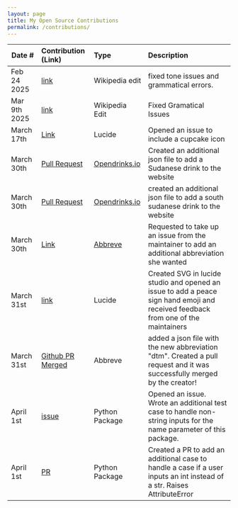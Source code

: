 ```yaml
---
layout: page
title: My Open Source Contributions
permalink: /contributions/
---
```


<!--
Type of the contribution should be "Wikipedia edit", "OpenStreet Map feature", "Documentation", "Course website", "Blog",
"Browser Add-on", etc.

The description should include a brief summary of what you did.

The link should bring us to a public page that shows your contribution. 

Replace the first row with your own contribution. 

-->





| Date #       | Contribution (Link)  | Type  | Description |
|---|:---|:---|:---|
| Feb 24 2025   | [link](https://en.wikipedia.org/wiki/Special:Contributions/Kojanoth)    | Wikipedia edit    |   fixed tone issues and grammatical errors.    |
| Mar 9th 2025   |  [link](https://en.wikipedia.org/wiki/Special:Contributions/Kojanoth)   | Wikipedia Edit    |  Fixed Gramatical Issues    |
|  March 17th  |  [Link](https://github.com/lucide-icons/lucide/issues/2913#issuecomment-2730369231)  |  Lucide  |  Opened an issue to include a cupcake icon  |
|   March 30th  |  [Pull Request](https://github.com/alfg/opendrinks/pull/1435)   |  [Opendrinks.io](https://opendrinks.io/)   |   Created an additional json file to add a Sudanese drink to the website   |
|  March 30th  | [Pull Request](https://github.com/alfg/opendrinks/pull/1436)   | [Opendrinks.io](https://opendrinks.io/)   |  created an additional json file to add a south sudanese drink to the website  |
| March 30th  | [Link](https://github.com/Njong392/Abbreve/issues/514)   |  [Abbreve](https://abbreve.vercel.app/)  |   Requested to take up an issue from the maintainer to add an additional abbreviation she wanted |
|  March 31st  |  [link](https://github.com/lucide-icons/lucide/issues/2978)  |  Lucide  | Created SVG in lucide studio and opened an issue to add a peace sign hand emoji and received feedback from one of the maintainers  |
|  March 31st  |  [Github PR Merged](https://github.com/Njong392/Abbreve/pull/515)  | Abbreve   | added a json file with the new abbreviation "dtm". Created a pull request and it was successfully merged by the creator!   |
|  April 1st |  [issue](https://github.com/software-students-fall2024/3-python-package-all-stars-v3/issues/17)  |  Python Package  | Opened an issue. Wrote an additional test case to handle non-string inputs for the name parameter of this package.  |
|  April 1st  |  [PR](https://github.com/software-students-fall2024/3-python-package-all-stars-v3/pull/18)  |  Python Package  | Created a PR to add an additional case to handle a case if a user inputs an int instead of a str. Raises AttributeError   |
